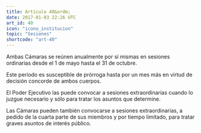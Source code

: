 ```yaml
---
title: Artículo 40&ordm;
date: 2017-01-03 22:26 UTC
art_id: 40
icon: "icono_institucion"
topic: "Sesiones"
shortcode: "art-40"
---
```

Ambas Cámaras se reúnen anualmente por sí mismas en sesiones ordinarias desde el 1 de mayo hasta el 31 de octubre.

Este período es susceptible de prórroga hasta por un mes más en virtud de decisión concorde de ambos cuerpos.

El Poder Ejecutivo las puede convocar a sesiones extraordinarias cuando lo juzgue necesario y sólo para tratar los asuntos que determine.

Las Cámaras pueden también convocarse a sesiones extraordinarias, a pedido de la cuarta parte de sus miembros y por tiempo limitado, para tratar graves asuntos de interés público.
